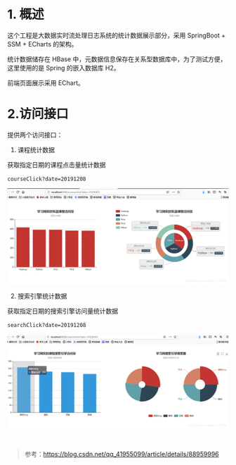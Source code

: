 
# 1. 概述
这个工程是大数据实时流处理日志系统的统计数据展示部分，采用 SpringBoot + SSM + ECharts 的架构。

统计数据储存在 HBase 中，元数据信息保存在关系型数据库中，为了测试方便，这里使用的是 Spring 的嵌入数据库 H2。

前端页面展示采用 EChart。

# 2.访问接口
提供两个访问接口：

1. 课程统计数据

获取指定日期的课程点击量统计数据
```sbtshell
courseClick?date=20191208
```
![courseclick](pic/courseclick.png)

2. 搜索引擎统计数据

获取指定日期的搜索引擎访问量统计数据
```sbtshell
searchClick?date=20191208
```
![searchengine](pic/searchengine.png)


&nbsp;
> 参考：https://blog.csdn.net/qq_41955099/article/details/88959996